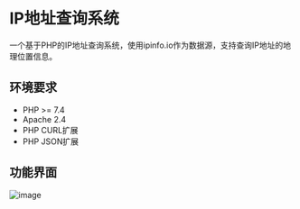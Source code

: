 # IP地址查询系统

一个基于PHP的IP地址查询系统，使用ipinfo.io作为数据源，支持查询IP地址的地理位置信息。

## 环境要求

* PHP >= 7.4
* Apache 2.4
* PHP CURL扩展
* PHP JSON扩展

## 功能界面

![image](https://github.com/user-attachments/assets/91dc276e-e479-4b6a-a6be-98a8e224d305)
